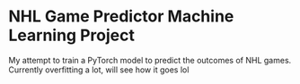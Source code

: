 # NHL Game Predictor Machine Learning Project

My attempt to train a PyTorch model to predict the outcomes of NHL games. Currently overfitting a lot, will see how it goes lol
